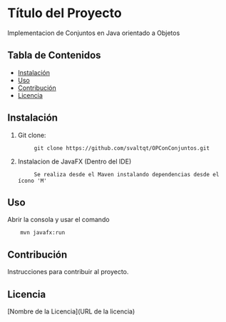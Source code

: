 # Título del Proyecto

Implementacion de Conjuntos en Java orientado a Objetos

## Tabla de Contenidos

- [Instalación](#instalación)
- [Uso](#uso)
- [Contribución](#contribución)
- [Licencia](#licencia)

## Instalación

1. Git clone:
    ```
         git clone https://github.com/svaltqt/OPConConjuntos.git
    ```
2. Instalacion de JavaFX (Dentro del IDE)
    ``` 
         Se realiza desde el Maven instalando dependencias desde el ícono 'M'
    ```

## Uso

Abrir la consola y usar el comando
 ``` 
     mvn javafx:run
 ```

## Contribución

Instrucciones para contribuir al proyecto.

## Licencia

[Nombre de la Licencia](URL de la licencia)
